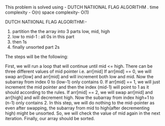 This problem is solved using - DUTCH NATIIONAL FLAG ALGORITHM .
time complexity - O(n)
space complexity- O(1)

DUTCH NATIIONAL FLAG ALGORITHM:-
1. partition the the array into 3 parts low, mid, high
2. low to mid-1 : all 0s in this part 
3. then 1s 
4. finally unsorted part 2s

The steps will be the following:

First, we will run a loop that will continue until mid <= high.
There can be three different values of mid pointer i.e. arr[mid]
If arr[mid] == 0, we will swap arr[low] and arr[mid] and will increment both low and mid. Now the subarray from index 0 to (low-1) only contains 0.
If arr[mid] == 1, we will just increment the mid pointer and then the index (mid-1) will point to 1 as it should according to the rules.
If arr[mid] == 2, we will swap arr[mid] and arr[high] and will decrement high. Now the subarray from index high+1 to (n-1) only contains 2.
In this step, we will do nothing to the mid-pointer as even after swapping, the subarray from mid to high(after decrementing high) might be unsorted. So, we will check the value of mid again in the next iteration.
Finally, our array should be sorted.
